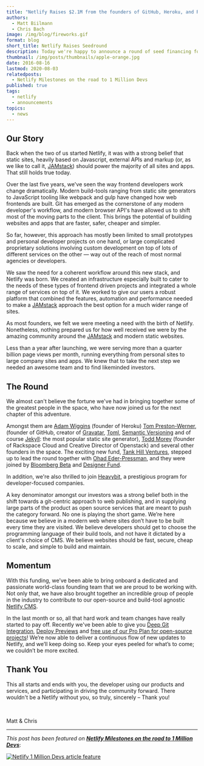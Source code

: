 ```yaml
---
title: "Netlify Raises $2.1M from the founders of GitHub, Heroku, and Rackspace Cloud"
authors:
  - Matt Biilmann
  - Chris Bach
image: /img/blog/fireworks.gif
format: blog
short_title: Netlify Raises Seedround
description: Today we're happy to announce a round of seed financing for Netlify.
thumbnail: /img/posts/thumbnails/apple-orange.jpg
date: 2016-08-16
lastmod: 2020-08-03
relatedposts:
  - Netlify Milestones on the road to 1 Million Devs
published: true
tags:
  - netlify
  - announcements
topics:
  - news
---
```


## Our Story

Back when the two of us started Netlify, it was with a strong belief that static sites, heavily based on Javascript, external APIs and markup (or, as we like to call it, [JAMstack](https://jamstack.org)) should power the majority of all sites and apps. That still holds true today.

Over the last five years, we've seen the way frontend developers work change dramatically. Modern build-tools ranging from static site generators to JavaScript tooling like webpack and gulp have changed how web frontends are built. Git has emerged as the cornerstone of any modern developer's workflow, and modern browser API's have allowed us to shift most of the moving parts to the client. This brings the potential of building websites and apps that are faster, safer, cheaper and simpler.

So far, however, this approach has mostly been limited to small prototypes and personal developer projects on one hand, or large complicated proprietary solutions involving custom development on top of lots of different services on the other — way out of the reach of most normal agencies or developers.

We saw the need for a coherent workflow around this new stack, and Netlify was born. We created an infrastructure especially built to cater to the needs of these types of frontend driven projects and integrated a whole range of services on top of it. We worked to give our users a robust platform that combined the features, automation and performance needed to make a [JAMstack](https://jamstack.org) approach the best option for a much wider range of sites.

As most founders, we felt we were meeting a need with the birth of Netlify. Nonetheless, nothing prepared us for how well received we were by the amazing community around the [JAMstack](https://jamstack.org) and modern static websites.

Less than a year after launching, we were serving more than a quarter billion page views per month, running everything from personal sites to large company sites and apps. We knew that to take the next step we needed an awesome team and to find likeminded investors.

## The Round

We almost can't believe the fortune we've had in bringing together some of the greatest people in the space, who have now joined us for the next chapter of this adventure.

Amongst them are [Adam Wiggins](https://twitter.com/hirodusk) (founder of Heroku) [Tom Preston-Werner](https://twitter.com/mojombo), (founder of GitHub, creator of [Gravatar](https://en.gravatar.com/), [Toml](https://github.com/toml-lang/toml), [Semantic Versioning](http://semver.org/) and of course [Jekyll](https://jekyllrb.com/): the most popular static site generator), [Todd Morey](https://twitter.com/toddmorey) (founder of Rackspace Cloud and Creative Director of Openstack) and several other founders in the space. The exciting new fund, [Tank Hill Ventures](http://www.th-vp.com/), stepped up to lead the round together with [Ohad Eder-Pressman](https://twitter.com/ohadpr), and they were joined by [Bloomberg Beta](https://bloombergbeta.com) and [Designer Fund](http://designerfund.com/).

In addition, we're also thrilled to join [Heavybit](http://www.heavybit.com/), a prestigious program for developer-focused companies.

A key denominator amongst our investors was a strong belief both in the shift towards a git-centric approach to web publishing, and in supplying large parts of the product as open source services that are meant to push the category forward. No one is playing the short game. We’re here because we believe in a modern web where sites don’t have to be built every time they are visited. We believe developers should get to choose the programming language of their build tools, and not have it dictated by a client's choice of CMS. We believe websites should be fast, secure, cheap to scale, and simple to build and maintain.

## Momentum

With this funding, we’ve been able to bring onboard a dedicated and passionate world-class founding team that we are proud to be working with. Not only that, we have also brought together an incredible group of people in the industry to contribute to our open-source and build-tool agnostic [Netlify CMS](https://github.com/netlify/netlify-cms).

In the last month or so, all that hard work and team changes have really started to pay off. Recently we've been able to give you [Deep Git Integration](https://www.netlify.com/blog/2016/07/13/gitlab-integration), [Deploy Previews](https://www.netlify.com/blog/2016/07/20/introducing-deploy-previews) and [free use of our Pro Plan for open-source projects](https://www.netlify.com/blog/2016/07/28/netlify-plans-and-pricing)! We’re now able to deliver a continuous flow of new updates to Netlify, and we’ll keep doing so. Keep your eyes peeled for what’s to come; we couldn’t be more excited.

## Thank You

This all starts and ends with you, the developer using our products and services, and participating in driving the community forward. There wouldn't be a Netlify without you, so truly, sincerely – Thank you!

<p>&nbsp;</p>
Matt & Chris

---

_This post has been featured on **[Netlify Milestones on the road to 1 Million Devs](https://www.netlify.com/blog/2020/08/03/netlify-milestones-on-the-road-to-1-million-devs/#raised-seed-funding-and-joined-heavybit-accelerator-program)**_:

[![Netlify 1 Million Devs article feature](/img/blog/featured-on-1-million-devs-banner.png)](https://www.netlify.com/blog/2020/08/03/netlify-milestones-on-the-road-to-1-million-devs/#raised-seed-funding-and-joined-heavybit-accelerator-program)
